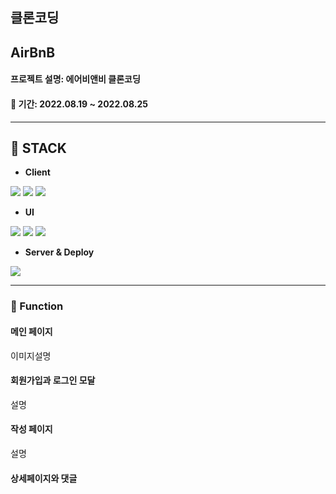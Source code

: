 <h2><b>클론코딩</b></h2>
<h2>AirBnB</h2>
<h4>프로젝트 설명: 에어비앤비 클론코딩</h4>
<h4>📆 기간: 2022.08.19 ~ 2022.08.25</h4>

<hr/>

<h2>🔧 STACK</h2>

- <strong>Client</strong>
<p>
  <img src="https://img.shields.io/badge/JavaScript-F7DF1E?style=for-the-badge&logo=JavaScript&logoColor=black">
  <img src="https://img.shields.io/badge/React-61DAFB?style=for-the-badge&logo=React&logoColor=black">
  <img src="https://img.shields.io/badge/Redux-764ABC?style=for-the-badge&logo=Redux&logoColor=white">
</p>

- <strong>UI</strong>

<p>
  <img src="https://img.shields.io/badge/styled components-DB7093?style=for-the-badge&logo=styled-components&logoColor=white">
  <img src="https://img.shields.io/badge/CSS-1572B6?style=for-the-badge&logo=CSS3&logoColor=white">
  <img src="https://img.shields.io/badge/fontawsome-1572B6?style=for-the-badge&logo=fontawsome&logoColor=white">
</p>

- <strong>Server & Deploy</strong>

<p>
  <img src="https://img.shields.io/badge/Vercel-000000?style=for-the-badge&logo=Vercel&logoColor=white">
</p>

<hr/>

### 🔎 Function

#### 메인 페이지

이미지설명 


#### 회원가입과 로그인 모달

설명

#### 작성 페이지

설명

#### 상세페이지와 댓글




</hr>
